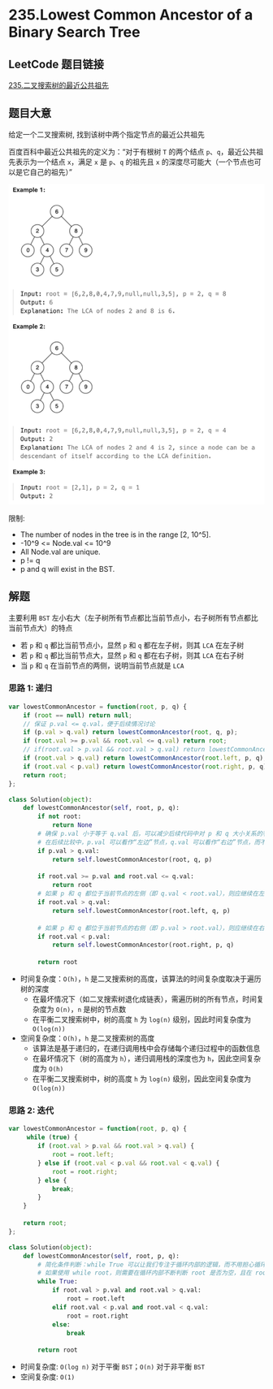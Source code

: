 # 235.Lowest Common Ancestor of a Binary Search Tree

## LeetCode 题目链接

[235.二叉搜索树的最近公共祖先](https://leetcode.cn/problems/lowest-common-ancestor-of-a-binary-search-tree/)

## 题目大意

给定一个二叉搜索树, 找到该树中两个指定节点的最近公共祖先

百度百科中最近公共祖先的定义为：“对于有根树 `T` 的两个结点 `p`、`q`，最近公共祖先表示为一个结点 `x`，满足 `x` 是 `p`、`q` 的祖先且 `x` 的深度尽可能大（一个节点也可以是它自己的祖先）”

![alt text](images/example235.png)

限制:
- The number of nodes in the tree is in the range [2, 10^5].
- -10^9 <= Node.val <= 10^9
- All Node.val are unique.
- p != q
- p and q will exist in the BST.

## 解题

主要利用 `BST` 左小右大（左子树所有节点都比当前节点小，右子树所有节点都比当前节点大）的特点
- 若 `p` 和 `q` 都比当前节点小，显然 `p` 和 `q` 都在左子树，则其 `LCA` 在左子树
- 若 `p` 和 `q` 都比当前节点大，显然 `p` 和 `q` 都在右子树，则其 `LCA` 在右子树
- 当 `p` 和 `q` 在当前节点的两侧，说明当前节点就是 `LCA`

### 思路 1: 递归

```js
var lowestCommonAncestor = function(root, p, q) {
    if (root == null) return null;
    // 保证 p.val <= q.val，便于后续情况讨论
    if (p.val > q.val) return lowestCommonAncestor(root, q, p);
    if (root.val >= p.val && root.val <= q.val) return root;
    // if(root.val > p.val && root.val > q.val) return lowestCommonAncestor(root.left, p, q);
    if (root.val > q.val) return lowestCommonAncestor(root.left, p, q);
    if (root.val < p.val) return lowestCommonAncestor(root.right, p, q);
    return root;
};
```
```python
class Solution(object):
    def lowestCommonAncestor(self, root, p, q):
        if not root: 
            return None
        # 确保 p.val 小于等于 q.val 后，可以减少后续代码中对 p 和 q 大小关系的判断和处理
        # 在后续比较中，p.val 可以看作“左边”节点，q.val 可以看作“右边”节点，而不用担心它们的大小关系混乱
        if p.val > q.val:
            return self.lowestCommonAncestor(root, q, p)
        
        if root.val >= p.val and root.val <= q.val:
            return root
        # 如果 p 和 q 都位于当前节点的左侧（即 q.val < root.val），则应继续在左子树中查找
        if root.val > q.val:
            return self.lowestCommonAncestor(root.left, q, p)
        
        # 如果 p 和 q 都位于当前节点的右侧（即 p.val > root.val），则应继续在右子树中查找
        if root.val < p.val: 
            return self.lowestCommonAncestor(root.right, p, q)
        
        return root
```

- 时间复杂度：`O(h)`，`h` 是二叉搜索树的高度，该算法的时间复杂度取决于遍历树的深度
  - 在最坏情况下（如二叉搜索树退化成链表），需遍历树的所有节点，时间复杂度为 `O(n)`，`n` 是树的节点数
  - 在平衡二叉搜索树中，树的高度 `h` 为 `log(n)` 级别，因此时间复杂度为 `O(log(n))`
- 空间复杂度：`O(h)`，`h` 是二叉搜索树的高度
  - 该算法是基于递归的，在递归调用栈中会存储每个递归过程中的函数信息
  - 在最坏情况下（树的高度为 `h`），递归调用栈的深度也为 `h`，因此空间复杂度为 `O(h)`
  - 在平衡二叉搜索树中，树的高度 `h` 为 `log(n)` 级别，因此空间复杂度为 `O(log(n))`

### 思路 2: 迭代

```js
var lowestCommonAncestor = function(root, p, q) {
     while (true) {
        if (root.val > p.val && root.val > q.val) {
            root = root.left;
        } else if (root.val < p.val && root.val < q.val) {
            root = root.right;
        } else {
            break;
        }
    }
    
    return root;
};
```
```python
class Solution(object):
    def lowestCommonAncestor(self, root, p, q):
        # 简化条件判断：while True 可以让我们专注于循环内部的逻辑，而不用担心循环条件的复杂性，在循环内部可根据具体的条件（如 root 是否位于 p 和 q 之间）使用 break 语句直接退出循环，而不用在 while 的条件中定义过多判断
        # 如果使用 while root，则需要在循环内部不断判断 root 是否为空，且在 root 为空时跳出循环。相比之下，while True 可以通过 break 更灵活地控制退出时机
        while True:
            if root.val > p.val and root.val > q.val:
                root = root.left
            elif root.val < p.val and root.val < q.val:
                root = root.right
            else:
                break
        
        return root
```

- 时间复杂度: `O(log n)` 对于平衡 `BST`；`O(n)` 对于非平衡 `BST`
- 空间复杂度: `O(1)`